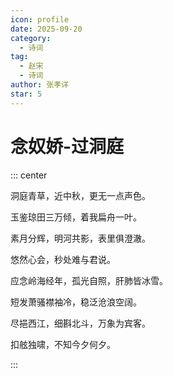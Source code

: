 ```yaml
---
icon: profile
date: 2025-09-20
category:
  - 诗词
tag:
  - 赵宋
  - 诗词
author: 张孝详
star: 5
---
```


# 念奴娇-过洞庭

<!-- more -->



::: center

洞庭青草，近中秋，更无一点声色。

玉鉴琼田三万倾，着我扁舟一叶。

素月分辉，明河共影，表里俱澄澈。

悠然心会，秒处难与君说。

应念岭海经年，孤光自照，肝肺皆冰雪。

短发萧骚襟袖冷，稳泛沧浪空阔。

尽挹西江，细斟北斗，万象为宾客。

扣舷独啸，不知今夕何夕。

:::